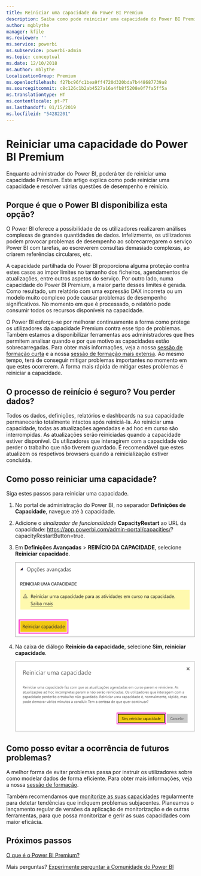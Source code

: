 ```yaml
---
title: Reiniciar uma capacidade do Power BI Premium
description: Saiba como pode reiniciar uma capacidade do Power BI Premium para resolver problemas de desempenho.
author: mgblythe
manager: kfile
ms.reviewer: ''
ms.service: powerbi
ms.subservice: powerbi-admin
ms.topic: conceptual
ms.date: 12/10/2018
ms.author: mblythe
LocalizationGroup: Premium
ms.openlocfilehash: f27bc96fc1bea9ff4720d320bda7b448687739a8
ms.sourcegitcommit: c8c126c1b2ab4527a16a4fb8f5208e0f7fa5ff5a
ms.translationtype: HT
ms.contentlocale: pt-PT
ms.lasthandoff: 01/15/2019
ms.locfileid: "54282201"
---
```

# <a name="restart-a-power-bi-premium-capacity"></a>Reiniciar uma capacidade do Power BI Premium

Enquanto administrador do Power BI, poderá ter de reiniciar uma capacidade Premium. Este artigo explica como pode reiniciar uma capacidade e resolver várias questões de desempenho e reinício.

## <a name="why-does-power-bi-provide-this-option"></a>Porque é que o Power BI disponibiliza esta opção?

O Power BI oferece a possibilidade de os utilizadores realizarem análises complexas de grandes quantidades de dados. Infelizmente, os utilizadores podem provocar problemas de desempenho ao sobrecarregarem o serviço Power BI com tarefas, ao escreverem consultas demasiado complexas, ao criarem referências circulares, etc.

A capacidade partilhada do Power BI proporciona alguma proteção contra estes casos ao impor limites no tamanho dos ficheiros, agendamentos de atualizações, entre outros aspetos do serviço. Por outro lado, numa capacidade do Power BI Premium, a maior parte desses limites é gerada. Como resultado, um relatório com uma expressão DAX incorreta ou um modelo muito complexo pode causar problemas de desempenho significativos. No momento em que é processado, o relatório pode consumir todos os recursos disponíveis na capacidade. 

O Power BI esforça-se por melhorar continuamente a forma como protege os utilizadores da capacidade Premium contra esse tipo de problemas. Também estamos a disponibilizar ferramentas aos administradores que lhes permitem analisar quando e por que motivo as capacidades estão sobrecarregadas. Para obter mais informações, veja a nossa [sessão de formação curta](https://www.youtube.com/watch?v=UgsjMbhi_Bk&feature=youtu.be) e a nossa [sessão de formação mais extensa](https://www.microsoft.com/businessapplicationssummit/video/BAS2018-2174). Ao mesmo tempo, terá de conseguir mitigar problemas importantes no momento em que estes ocorrerem. A forma mais rápida de mitigar estes problemas é reiniciar a capacidade.

## <a name="is-the-restart-process-safe-will-i-lose-any-data"></a>O processo de reinício é seguro? Vou perder dados?

Todos os dados, definições, relatórios e dashboards na sua capacidade permanecerão totalmente intactos após reiniciá-la. Ao reiniciar uma capacidade, todas as atualizações agendadas e ad hoc em curso são interrompidas. As atualizações serão reiniciadas quando a capacidade estiver disponível. Os utilizadores que interagirem com a capacidade vão perder o trabalho que não tiverem guardado. É recomendável que estes atualizem os respetivos browsers quando a reinicialização estiver concluída.

## <a name="how-do-i-restart-a-capacity"></a>Como posso reiniciar uma capacidade?

Siga estes passos para reiniciar uma capacidade.

1. No portal de administração do Power BI, no separador **Definições de Capacidade**, navegue até à capacidade. 

1. Adicione o *sinalizador de funcionalidade* **CapacityRestart** ao URL da capacidade: https://app.powerbi.com/admin-portal/capacities/<YourCapacityId>?capacityRestartButton=true.

1. Em **Definições Avançadas** > **REINÍCIO DA CAPACIDADE**, selecione **Reiniciar capacidade**.

    ![Reiniciar capacidade](media/service-admin-premium-restart/restart-capacity.png)

1. Na caixa de diálogo **Reinício da capacidade**, selecione **Sim, reiniciar capacidade**.

    ![Confirmar o reinício](media/service-admin-premium-restart/confirm-restart.png)

## <a name="how-can-i-prevent-issues-from-happening-in-the-future"></a>Como posso evitar a ocorrência de futuros problemas?

A melhor forma de evitar problemas passa por instruir os utilizadores sobre como modelar dados de forma eficiente. Para obter mais informações, veja a nossa [sessão de formação](https://www.microsoft.com/businessapplicationssummit/video/BAS2018-2170).

Também recomendamos que [monitorize as suas capacidades](service-admin-premium-monitor-capacity.md) regularmente para detetar tendências que indiquem problemas subjacentes. Planeamos o lançamento regular de versões da aplicação de monitorização e de outras ferramentas, para que possa monitorizar e gerir as suas capacidades com maior eficácia.

## <a name="next-steps"></a>Próximos passos

[O que é o Power BI Premium?](service-premium.md)

Mais perguntas? [Experimente perguntar à Comunidade do Power BI](http://community.powerbi.com/)
